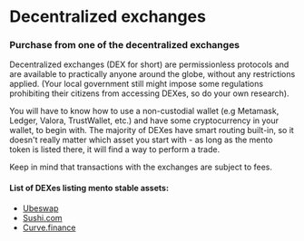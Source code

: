 # Decentralized exchanges

### Purchase from one of the decentralized exchanges

Decentralized exchanges (DEX for short) are permissionless protocols and are available to practically anyone around the globe, without any restrictions applied. (Your local government still might impose some regulations prohibiting their citizens from accessing DEXes, so do your own research).&#x20;

You will have to know how to use a non-custodial wallet (e.g Metamask, Ledger, Valora, TrustWallet, etc.) and have some cryptocurrency in your wallet, to begin with. The majority of DEXes have smart routing built-in, so it doesn't really matter which asset you start with - as long as the mento token is listed there, it will find a way to perform a trade.

Keep in mind that transactions with the exchanges are subject to fees.

#### List of DEXes listing mento stable assets:

* [Ubeswap](https://app.ubeswap.org/#/limit-order)
* [Sushi.com](https://sushi.com/)
* [Curve.finance](https://curve.fi/#/celo/swap)
